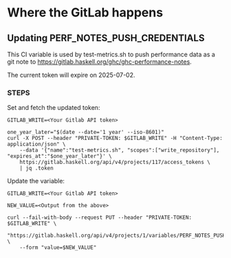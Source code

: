 # Where the GitLab happens


## Updating PERF_NOTES_PUSH_CREDENTIALS

This CI variable is used by test-metrics.sh to push performance data as a git
note to https://gitlab.haskell.org/ghc/ghc-performance-notes.

The current token will expire on 2025-07-02.

### STEPS

Set and fetch the updated token:

```
GITLAB_WRITE=<Your Gitlab API token>

one_year_later="$(date --date='1 year' --iso-8601)"
curl -X POST --header "PRIVATE-TOKEN: $GITLAB_WRITE" -H "Content-Type: application/json" \
    --data '{"name":"test-metrics.sh", "scopes":["write_repository"], "expires_at":"$one_year_later"}' \
    https://gitlab.haskell.org/api/v4/projects/117/access_tokens \
    | jq .token
```

Update the variable:

```
GITLAB_WRITE=<Your Gitlab API token>

NEW_VALUE=<Output from the above>

curl --fail-with-body --request PUT --header "PRIVATE-TOKEN: $GITLAB_WRITE" \
    "https://gitlab.haskell.org/api/v4/projects/1/variables/PERF_NOTES_PUSH_CREDENTIALS" \
    --form "value=$NEW_VALUE"

```
